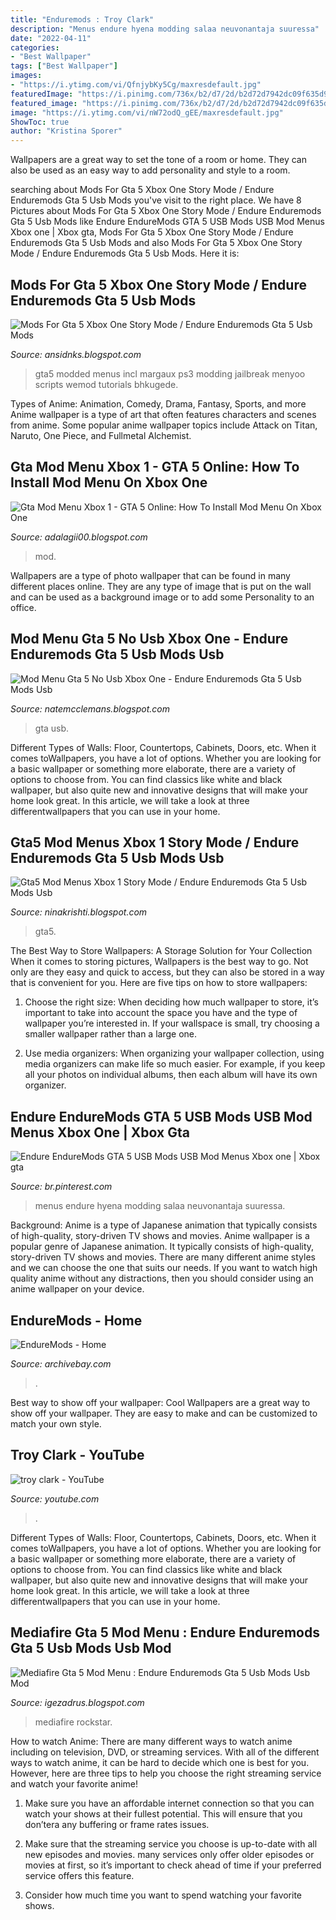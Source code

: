 ```yaml
---
title: "Enduremods : Troy Clark"
description: "Menus endure hyena modding salaa neuvonantaja suuressa"
date: "2022-04-11"
categories:
- "Best Wallpaper"
tags: ["Best Wallpaper"]
images:
- "https://i.ytimg.com/vi/QfnjybKy5Cg/maxresdefault.jpg"
featuredImage: "https://i.pinimg.com/736x/b2/d7/2d/b2d72d7942dc09f635d919a377d7ae7f.jpg"
featured_image: "https://i.pinimg.com/736x/b2/d7/2d/b2d72d7942dc09f635d919a377d7ae7f.jpg"
image: "https://i.ytimg.com/vi/nW72odQ_gEE/maxresdefault.jpg"
ShowToc: true
author: "Kristina Sporer"
---
```



Wallpapers are a great way to set the tone of a room or home. They can also be used as an easy way to add personality and style to a room.

	

		
searching about Mods For Gta 5 Xbox One Story Mode / Endure Enduremods Gta 5 Usb Mods you've visit to the right place. We have 8 Pictures about Mods For Gta 5 Xbox One Story Mode / Endure Enduremods Gta 5 Usb Mods like Endure EndureMods GTA 5 USB Mods USB Mod Menus Xbox one | Xbox gta, Mods For Gta 5 Xbox One Story Mode / Endure Enduremods Gta 5 Usb Mods and also Mods For Gta 5 Xbox One Story Mode / Endure Enduremods Gta 5 Usb Mods. Here it is:
		
    
## Mods For Gta 5 Xbox One Story Mode / Endure Enduremods Gta 5 Usb Mods

<img loading=lazy src="https://i1.wp.com/decidel.net/wp-content/uploads/2021/01/gta-5-mod-menu-xbox-one-and-360.jpg" onerror="this.onerror=null;this.src='https://tse2.mm.bing.net/th?id=OIP.KlD7hMGfMJ46AhxeuzKMDwHaEK&amp;pid=15.1';" alt="Mods For Gta 5 Xbox One Story Mode / Endure Enduremods Gta 5 Usb Mods">

_Source: ansidnks.blogspot.com_

>gta5 modded menus incl margaux ps3 modding jailbreak menyoo scripts wemod tutorials bhkugede. 

	

Types of Anime: Animation, Comedy, Drama, Fantasy, Sports, and more
Anime wallpaper is a type of art that often features characters and scenes from anime. Some popular anime wallpaper topics include Attack on Titan, Naruto, One Piece, and Fullmetal Alchemist.

    
## Gta Mod Menu Xbox 1 - GTA 5 Online: How To Install Mod Menu On Xbox One

<img loading=lazy src="https://i.ytimg.com/vi/nW72odQ_gEE/maxresdefault.jpg" onerror="this.onerror=null;this.src='https://tse3.mm.bing.net/th?id=OIP.Y8JJUavmXOgF5-dJxQkUgAHaEK&amp;pid=15.1';" alt="Gta Mod Menu Xbox 1 - GTA 5 Online: How To Install Mod Menu On Xbox One">

_Source: adalagii00.blogspot.com_

>mod. 

	



Wallpapers are a type of photo wallpaper that can be found in many different places online. They are any type of image that is put on the wall and can be used as a background image or to add some Personality to an office.

    
## Mod Menu Gta 5 No Usb Xbox One - Endure Enduremods Gta 5 Usb Mods Usb

<img loading=lazy src="https://lh6.googleusercontent.com/proxy/Cy85gA3OTx3f9XxwF6aWg2O6BiZIezovCipGhiBgkU1Hy2vg551cCZbmyKKiZggA_TpSpOr5wJPKveYNXEYxm4n_HAdSZ3WBPFSIJsvSrO9jp0npT9l7i9uuuGwIXBxJJa0=w1200-h630-p-k-no-nu" onerror="this.onerror=null;this.src='https://tse4.mm.bing.net/th?id=OIP.3F7dEpcPSYdYFm8Pb6ck8gHaD4&amp;pid=15.1';" alt="Mod Menu Gta 5 No Usb Xbox One - Endure Enduremods Gta 5 Usb Mods Usb">

_Source: natemcclemans.blogspot.com_

>gta usb. 

	

Different Types of Walls: Floor, Countertops, Cabinets, Doors, etc.
When it comes toWallpapers, you have a lot of options. Whether you are looking for a basic wallpaper or something more elaborate, there are a variety of options to choose from. You can find classics like white and black wallpaper, but also quite new and innovative designs that will make your home look great. In this article, we will take a look at three differentwallpapers that you can use in your home.

    
## Gta5 Mod Menus Xbox 1 Story Mode / Endure Enduremods Gta 5 Usb Mods Usb

<img loading=lazy src="https://i.ytimg.com/vi/QfnjybKy5Cg/maxresdefault.jpg" onerror="this.onerror=null;this.src='https://tse3.mm.bing.net/th?id=OIP.rzO5-92DBRUC1VwLLZs2UAHaEK&amp;pid=15.1';" alt="Gta5 Mod Menus Xbox 1 Story Mode / Endure Enduremods Gta 5 Usb Mods Usb">

_Source: ninakrishti.blogspot.com_

>gta5. 

	

The Best Way to Store Wallpapers: A Storage Solution for Your Collection
When it comes to storing pictures, Wallpapers is the best way to go. Not only are they easy and quick to access, but they can also be stored in a way that is convenient for you. Here are five tips on how to store wallpapers:
1) Choose the right size: When deciding how much wallpaper to store, it’s important to take into account the space you have and the type of wallpaper you’re interested in. If your wallspace is small, try choosing a smaller wallpaper rather than a large one.

2) Use media organizers: When organizing your wallpaper collection, using media organizers can make life so much easier. For example, if you keep all your photos on individual albums, then each album will have its own organizer.

    
## Endure EndureMods GTA 5 USB Mods USB Mod Menus Xbox One | Xbox Gta

<img loading=lazy src="https://i.pinimg.com/736x/b2/d7/2d/b2d72d7942dc09f635d919a377d7ae7f.jpg" onerror="this.onerror=null;this.src='https://tse2.mm.bing.net/th?id=OIP.rlfuKDOK3pUbtTQOjNJ3WQHaEK&amp;pid=15.1';" alt="Endure EndureMods GTA 5 USB Mods USB Mod Menus Xbox one | Xbox gta">

_Source: br.pinterest.com_

>menus endure hyena modding salaa neuvonantaja suuressa. 

	

Background: Anime is a type of Japanese animation that typically consists of high-quality, story-driven TV shows and movies.
Anime wallpaper is a popular genre of Japanese animation. It typically consists of high-quality, story-driven TV shows and movies. There are many different anime styles and we can choose the one that suits our needs. If you want to watch high quality anime without any distractions, then you should consider using an anime wallpaper on your device.

    
## EndureMods - Home

<img loading=lazy src="https://www.archivebay.com/archive/3d304836-1dc6-4fc7-9ee7-ac4acbf6e81f.png" onerror="this.onerror=null;this.src='https://tse3.mm.bing.net/th?id=OIP.dVluWdDayoRKRXIjCHuwoQAAAA&amp;pid=15.1';" alt="EndureMods - Home">

_Source: archivebay.com_

>. 

	

Best way to show off your wallpaper:
Cool Wallpapers are a great way to show off your wallpaper. They are easy to make and can be customized to match your own style.

    
## Troy Clark - YouTube

<img loading=lazy src="https://yt3.ggpht.com/a/AGF-l79YedA7rHj-Vb49C7CVi6sy6_3kLnhsKoQ_4Q=s900-c-k-c0xffffffff-no-rj-mo" onerror="this.onerror=null;this.src='https://tse2.mm.bing.net/th?id=OIP.4P7F2TBwRlA2OaLThWrS3QHaHa&amp;pid=15.1';" alt="troy clark - YouTube">

_Source: youtube.com_

>. 

	

Different Types of Walls: Floor, Countertops, Cabinets, Doors, etc.
When it comes toWallpapers, you have a lot of options. Whether you are looking for a basic wallpaper or something more elaborate, there are a variety of options to choose from. You can find classics like white and black wallpaper, but also quite new and innovative designs that will make your home look great. In this article, we will take a look at three differentwallpapers that you can use in your home.

    
## Mediafire Gta 5 Mod Menu : Endure Enduremods Gta 5 Usb Mods Usb Mod

<img loading=lazy src="https://i.ytimg.com/vi/usu1YmEBUGs/maxresdefault.jpg" onerror="this.onerror=null;this.src='https://tse1.mm.bing.net/th?id=OIP.zbncgkMITBd8g1Uf_2CEFAHaEK&amp;pid=15.1';" alt="Mediafire Gta 5 Mod Menu : Endure Enduremods Gta 5 Usb Mods Usb Mod">

_Source: igezadrus.blogspot.com_

>mediafire rockstar. 

	

How to watch Anime: There are many different ways to watch anime including on television, DVD, or streaming services.
With all of the different ways to watch anime, it can be hard to decide which one is best for you. However, here are three tips to help you choose the right streaming service and watch your favorite anime!
1. Make sure you have an affordable internet connection so that you can watch your shows at their fullest potential. This will ensure that you don’tera any buffering or frame rates issues.

2. Make sure that the streaming service you choose is up-to-date with all new episodes and movies. many services only offer older episodes or movies at first, so it’s important to check ahead of time if your preferred service offers this feature.

3. Consider how much time you want to spend watching your favorite shows.

